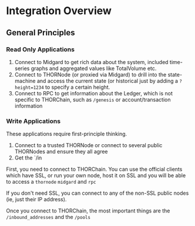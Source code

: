 # Integration Overview

## General Principles

### Read Only Applications

1. Connect to Midgard to get rich data about the system, included time-series graphs and aggregated values like TotalVolume etc. 
2. Connect to THORNode \(or proxied via Midgard\) to drill into the state-machine and access the current state \(or historical just by adding a `?height=1234` to specify a certain height. 
3. Connect to RPC to get information about the Ledger, which is not specific to THORChain, such as `/genesis` or account/transaction information

### Write Applications

These applications require first-principle thinking.   


1. Connect to a trusted THORNode or connect to several public THORNodes and ensure they all agree
2. Get the \`/in

First, you need to connect to THORChain. You can use the official clients which have SSL, or run your own node, host it on SSL and you will be able to access a `thornode` `midgard` and `rpc`

If you don't need SSL, you can connect to any of the non-SSL public nodes \(ie, just their IP address\).   
  
Once you connect to THORChain, the most important things are the `/inbound_addresses` and the `/pools`   
  


